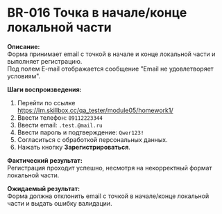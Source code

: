 # BR-016 Точка в начале/конце локальной части

**Описание:**  
Форма принимает email с точкой в начале и конце локальной части и выполняет регистрацию.  
Под полем E-mail отображается сообщение "Email не удовлетворяет условиям".

**Шаги воспроизведения:**  
1. Перейти по ссылке https://lm.skillbox.cc/qa_tester/module05/homework1/  
2. Ввести телефон: `89112223344`  
3. Ввести email: `.test.@mail.ru`  
4. Ввести пароль и подтверждение: `Qwer123!`  
5. Согласиться с обработкой персональных данных.  
6. Нажать кнопку **Зарегистрироваться**.

**Фактический результат:**  
Регистрация проходит успешно, несмотря на некорректный формат локальной части.

**Ожидаемый результат:**  
Форма должна отклонить email с точкой в начале/конце локальной части и выдать ошибку валидации.
